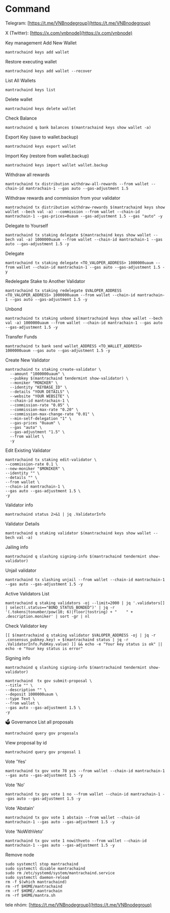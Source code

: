 # Command

Telegram: [https://t.me/VNBnodegroup](https://t.me/VNBnodegroup)

X (Twitter): [https://x.com/vnbnode](https://x.com/vnbnode)

Key management Add New Wallet

```
mantrachaind keys add wallet
```

Restore executing wallet

```
mantrachaind keys add wallet --recover
```

List All Wallets

```
mantrachaind keys list
```

Delete wallet

```
mantrachaind keys delete wallet
```

Check Balance

```
mantrachaind q bank balances $(mantrachaind keys show wallet -a)
```

Export Key (save to wallet.backup)

```
mantrachaind keys export wallet
```

Import Key (restore from wallet.backup)

```
mantrachaind keys import wallet wallet.backup
```

Withdraw all rewards

```
mantrachaind tx distribution withdraw-all-rewards --from wallet --chain-id mantrachain-1 --gas auto --gas-adjustment 1.5
```

Withdraw rewards and commission from your validator

```
mantrachaind tx distribution withdraw-rewards $(mantrachaind keys show wallet --bech val -a) --commission --from wallet --chain-id mantrachain-1 --gas-prices=0uaum --gas-adjustment 1.5 --gas "auto" -y 
```

Delegate to Yourself

```
mantrachaind tx staking delegate $(mantrachaind keys show wallet --bech val -a) 1000000uaum --from wallet --chain-id mantrachain-1 --gas auto --gas-adjustment 1.5 -y
```

Delegate

```
mantrachaind tx staking delegate <TO_VALOPER_ADDRESS> 1000000uaum --from wallet --chain-id mantrachain-1 --gas auto --gas-adjustment 1.5 -y
```

Redelegate Stake to Another Validator

```
mantrachaind tx staking redelegate $VALOPER_ADDRESS <TO_VALOPER_ADDRESS> 1000000uaum --from wallet --chain-id mantrachain-1 --gas auto --gas-adjustment 1.5 -y
```

Unbond

```
mantrachaind tx staking unbond $(mantrachaind keys show wallet --bech val -a) 1000000uaum --from wallet --chain-id mantrachain-1 --gas auto --gas-adjustment 1.5 -y
```

Transfer Funds

```
mantrachaind tx bank send wallet_ADDRESS <TO_WALLET_ADDRESS> 1000000uaum --gas auto --gas-adjustment 1.5 -y
```

Create New Validator

```
mantrachaind tx staking create-validator \
  --amount "1000000uaum" \
  --pubkey $(mantrachaind tendermint show-validator) \
  --moniker "MONIKER" \
  --identity "KEYBASE_ID" \
  --details "YOUR DETAILS" \
  --website "YOUR WEBSITE" \
  --chain-id mantrachain-1 \
  --commission-rate "0.05" \
  --commission-max-rate "0.20" \
  --commission-max-change-rate "0.01" \
  --min-self-delegation "1" \
  --gas-prices "0uaum" \
  --gas "auto" \
  --gas-adjustment "1.5" \
  --from wallet \
  -y
```

Edit Existing Validator

```
mantrachaind tx staking edit-validator \
--commission-rate 0.1 \
--new-moniker "$MONIKER" \
--identity "" \
--details "" \
--from wallet \
--chain-id mantrachain-1 \
--gas auto --gas-adjustment 1.5 \
-y
```

Validator info

```
mantrachaind status 2>&1 | jq .ValidatorInfo
```

Validator Details

```
mantrachaind q staking validator $(mantrachaind keys show wallet --bech val -a)
```

Jailing info

```
mantrachaind q slashing signing-info $(mantrachaind tendermint show-validator)
```

Unjail validator

```
mantrachaind tx slashing unjail --from wallet --chain-id mantrachain-1 --gas auto --gas-adjustment 1.5 -y
```

Active Validators List

```
mantrachaind q staking validators -oj --limit=2000 | jq '.validators[] | select(.status=="BOND_STATUS_BONDED")' | jq -r '(.tokens|tonumber/pow(10; 6)|floor|tostring) + " 	 " + .description.moniker' | sort -gr | nl
```

Check Validator key

```
[[ $(mantrachaind q staking validator $VALOPER_ADDRESS -oj | jq -r .consensus_pubkey.key) = $(mantrachaind status | jq -r .ValidatorInfo.PubKey.value) ]] && echo -e "Your key status is ok" || echo -e "Your key status is error"
```

Signing info

```
mantrachaind q slashing signing-info $(mantrachaind tendermint show-validator)
```

```
mantrachaind  tx gov submit-proposal \
--title "" \
--description "" \
--deposit 1000000uaum \
--type Text \
--from wallet \
--gas auto --gas-adjustment 1.5 \
-y
```

🗳 Governance List all proposals

```
mantrachaind query gov proposals
```

View proposal by id

```
mantrachaind query gov proposal 1
```

Vote 'Yes'

```
mantrachaind tx gov vote 78 yes --from wallet --chain-id mantrachain-1 --gas auto --gas-adjustment 1.5 -y
```

Vote 'No'

```
mantrachaind tx gov vote 1 no --from wallet --chain-id mantrachain-1 --gas auto --gas-adjustment 1.5 -y
```

Vote 'Abstain'

```
mantrachaind tx gov vote 1 abstain --from wallet --chain-id mantrachain-1 --gas auto --gas-adjustment 1.5 -y
```

Vote 'NoWithVeto'

```
mantrachaind tx gov vote 1 nowithveto --from wallet --chain-id mantrachain-1 --gas auto --gas-adjustment 1.5 -y
```

Remove node

```
sudo systemctl stop mantrachaind
sudo systemctl disable mantrachaind
sudo rm /etc/systemd/system/mantrachaind.service
sudo systemctl daemon-reload
rm -f $(which mantrachaind)
rm -rf $HOME/mantrachaind
rm -rf $HOME/.mantrachain
rm -rf $HOME/mantra.sh
```

tele nhóm: [https://t.me/VNBnodegroup](https://t.me/VNBnodegroup)

